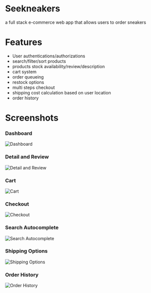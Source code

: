 # Seekneakers

a full stack e-commerce web app that allows users to order sneakers

# Features

* User authentications/authorizations
* search/filter/sort products
* products stock availability/review/description
* cart system
* order queueing
* restock options
* multi steps checkout
* shipping cost calculation based on user location
* order history

# Screenshots

### Dashboard
![Dashboard](https://drive.google.com/uc?export=view&id=1Wnf3E1_tELW-OmMPVrR8yjb-LzFNFolW)
### Detail and Review
![Detail and Review](https://drive.google.com/uc?export=view&id=1vF-0Su3jl6pMELZimGNRE6-JBdDhpLvb)
### Cart
![Cart](https://drive.google.com/uc?export=view&id=1nOARliViKepsCEseSkqeCiRGcc9R1iix)
### Checkout
![Checkout](https://drive.google.com/uc?export=view&id=1_ORhR03dAQD_mQExtjFFk5JRXw1_2yuJ)
### Search Autocomplete
![Search Autocomplete](https://drive.google.com/uc?export=view&id=1AO6h7ayDHQm8CsofSmwPvQhB_wAFuAFc)
### Shipping Options
![Shipping Options](https://drive.google.com/uc?export=view&id=1nIpitwuWUO5AF7knT4tnnXbfKCybyB3O)
### Order History
![Order History](https://drive.google.com/uc?export=view&id=1IYLU_kJyhp5ppbiJCRk0riTKKLBvvFmS)